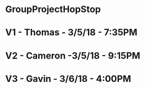 # GroupProjectHopStop

# V1 - Thomas - 3/5/18 - 7:35PM

# V2 - Cameron -3/5/18 - 9:15PM
# V3 - Gavin - 3/6/18 - 4:00PM
